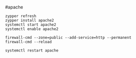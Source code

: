#apache

    zypper refresh
    zypper install apache2
    systemctl start apache2
    systemctl enable apache2
    
    firewall-cmd --zone=public --add-service=http --permanent
    firewall-cmd --reload
    
    systemctl restart apache
